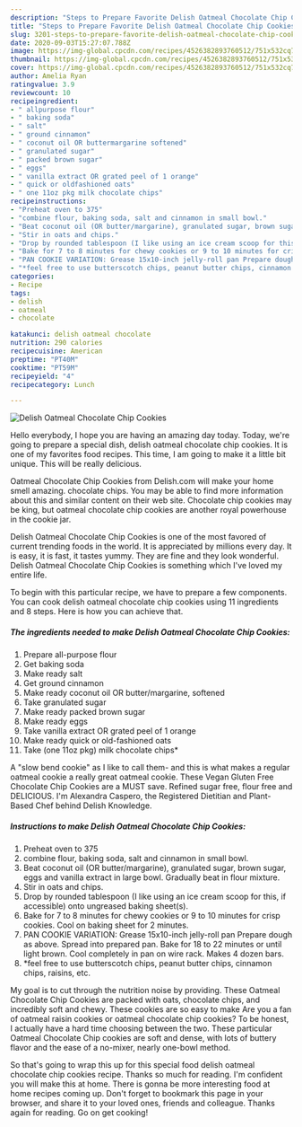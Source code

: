 ```yaml
---
description: "Steps to Prepare Favorite Delish Oatmeal Chocolate Chip Cookies"
title: "Steps to Prepare Favorite Delish Oatmeal Chocolate Chip Cookies"
slug: 3201-steps-to-prepare-favorite-delish-oatmeal-chocolate-chip-cookies
date: 2020-09-03T15:27:07.788Z
image: https://img-global.cpcdn.com/recipes/4526382893760512/751x532cq70/delish-oatmeal-chocolate-chip-cookies-recipe-main-photo.jpg
thumbnail: https://img-global.cpcdn.com/recipes/4526382893760512/751x532cq70/delish-oatmeal-chocolate-chip-cookies-recipe-main-photo.jpg
cover: https://img-global.cpcdn.com/recipes/4526382893760512/751x532cq70/delish-oatmeal-chocolate-chip-cookies-recipe-main-photo.jpg
author: Amelia Ryan
ratingvalue: 3.9
reviewcount: 10
recipeingredient:
- " allpurpose flour"
- " baking soda"
- " salt"
- " ground cinnamon"
- " coconut oil OR buttermargarine softened"
- " granulated sugar"
- " packed brown sugar"
- " eggs"
- " vanilla extract OR grated peel of 1 orange"
- " quick or oldfashioned oats"
- " one 11oz pkg milk chocolate chips"
recipeinstructions:
- "Preheat oven to 375"
- "combine flour, baking soda, salt and cinnamon in small bowl."
- "Beat coconut oil (OR butter/margarine), granulated sugar, brown sugar, eggs and vanilla extract in large bowl. Gradually beat in flour mixture."
- "Stir in oats and chips."
- "Drop by rounded tablespoon (I like using an ice cream scoop for this, if accessible) onto ungreased baking sheet(s)."
- "Bake for 7 to 8 minutes for chewy cookies or 9 to 10 minutes for crisp cookies. Cool on baking sheet for 2 minutes."
- "PAN COOKIE VARIATION: Grease 15x10-inch jelly-roll pan Prepare dough as above. Spread into prepared pan. Bake for 18 to 22 minutes or until light brown.  Cool completely in pan on wire rack.  Makes 4 dozen bars."
- "*feel free to use butterscotch chips, peanut butter chips, cinnamon chips, raisins, etc."
categories:
- Recipe
tags:
- delish
- oatmeal
- chocolate

katakunci: delish oatmeal chocolate 
nutrition: 290 calories
recipecuisine: American
preptime: "PT40M"
cooktime: "PT59M"
recipeyield: "4"
recipecategory: Lunch

---
```



![Delish Oatmeal Chocolate Chip Cookies](https://img-global.cpcdn.com/recipes/4526382893760512/751x532cq70/delish-oatmeal-chocolate-chip-cookies-recipe-main-photo.jpg)

Hello everybody, I hope you are having an amazing day today. Today, we're going to prepare a special dish, delish oatmeal chocolate chip cookies. It is one of my favorites food recipes. This time, I am going to make it a little bit unique. This will be really delicious.

Oatmeal Chocolate Chip Cookies from Delish.com will make your home smell amazing. chocolate chips. You may be able to find more information about this and similar content on their web site. Chocolate chip cookies may be king, but oatmeal chocolate chip cookies are another royal powerhouse in the cookie jar.

Delish Oatmeal Chocolate Chip Cookies is one of the most favored of current trending foods in the world. It is appreciated by millions every day. It is easy, it is fast, it tastes yummy. They are fine and they look wonderful. Delish Oatmeal Chocolate Chip Cookies is something which I've loved my entire life.


To begin with this particular recipe, we have to prepare a few components. You can cook delish oatmeal chocolate chip cookies using 11 ingredients and 8 steps. Here is how you can achieve that.

<!--inarticleads1-->

##### The ingredients needed to make Delish Oatmeal Chocolate Chip Cookies:

1. Prepare  all-purpose flour
1. Get  baking soda
1. Make ready  salt
1. Get  ground cinnamon
1. Make ready  coconut oil OR butter/margarine, softened
1. Take  granulated sugar
1. Make ready  packed brown sugar
1. Make ready  eggs
1. Take  vanilla extract OR grated peel of 1 orange
1. Make ready  quick or old-fashioned oats
1. Take  (one 11oz pkg) milk chocolate chips*


A &#34;slow bend cookie&#34; as I like to call them- and this is what makes a regular oatmeal cookie a really great oatmeal cookie. These Vegan Gluten Free Chocolate Chip Cookies are a MUST save. Refined sugar free, flour free and DELICIOUS. I&#39;m Alexandra Caspero, the Registered Dietitian and Plant-Based Chef behind Delish Knowledge. 

<!--inarticleads2-->

##### Instructions to make Delish Oatmeal Chocolate Chip Cookies:

1. Preheat oven to 375
1. combine flour, baking soda, salt and cinnamon in small bowl.
1. Beat coconut oil (OR butter/margarine), granulated sugar, brown sugar, eggs and vanilla extract in large bowl. Gradually beat in flour mixture.
1. Stir in oats and chips.
1. Drop by rounded tablespoon (I like using an ice cream scoop for this, if accessible) onto ungreased baking sheet(s).
1. Bake for 7 to 8 minutes for chewy cookies or 9 to 10 minutes for crisp cookies. Cool on baking sheet for 2 minutes.
1. PAN COOKIE VARIATION: Grease 15x10-inch jelly-roll pan Prepare dough as above. Spread into prepared pan. Bake for 18 to 22 minutes or until light brown.  Cool completely in pan on wire rack.  Makes 4 dozen bars.
1. *feel free to use butterscotch chips, peanut butter chips, cinnamon chips, raisins, etc.


My goal is to cut through the nutrition noise by providing. These Oatmeal Chocolate Chip Cookies are packed with oats, chocolate chips, and incredibly soft and chewy. These cookies are so easy to make Are you a fan of oatmeal raisin cookies or oatmeal chocolate chip cookies? To be honest, I actually have a hard time choosing between the two. These particular Oatmeal Chocolate Chip cookies are soft and dense, with lots of buttery flavor and the ease of a no-mixer, nearly one-bowl method. 

So that's going to wrap this up for this special food delish oatmeal chocolate chip cookies recipe. Thanks so much for reading. I'm confident you will make this at home. There is gonna be more interesting food at home recipes coming up. Don't forget to bookmark this page in your browser, and share it to your loved ones, friends and colleague. Thanks again for reading. Go on get cooking!
